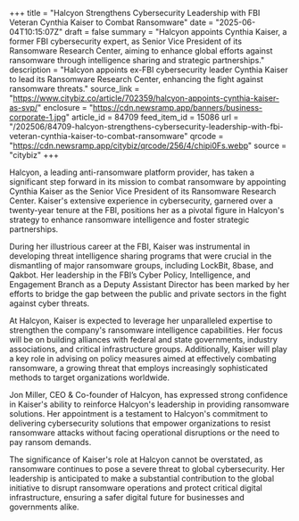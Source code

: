 +++
title = "Halcyon Strengthens Cybersecurity Leadership with FBI Veteran Cynthia Kaiser to Combat Ransomware"
date = "2025-06-04T10:15:07Z"
draft = false
summary = "Halcyon appoints Cynthia Kaiser, a former FBI cybersecurity expert, as Senior Vice President of its Ransomware Research Center, aiming to enhance global efforts against ransomware through intelligence sharing and strategic partnerships."
description = "Halcyon appoints ex-FBI cybersecurity leader Cynthia Kaiser to lead its Ransomware Research Center, enhancing the fight against ransomware threats."
source_link = "https://www.citybiz.co/article/702359/halcyon-appoints-cynthia-kaiser-as-svp/"
enclosure = "https://cdn.newsramp.app/banners/business-corporate-1.jpg"
article_id = 84709
feed_item_id = 15086
url = "/202506/84709-halcyon-strengthens-cybersecurity-leadership-with-fbi-veteran-cynthia-kaiser-to-combat-ransomware"
qrcode = "https://cdn.newsramp.app/citybiz/qrcode/256/4/chipi0Fs.webp"
source = "citybiz"
+++

<p>Halcyon, a leading anti-ransomware platform provider, has taken a significant step forward in its mission to combat ransomware by appointing Cynthia Kaiser as the Senior Vice President of its Ransomware Research Center. Kaiser's extensive experience in cybersecurity, garnered over a twenty-year tenure at the FBI, positions her as a pivotal figure in Halcyon's strategy to enhance ransomware intelligence and foster strategic partnerships.</p><p>During her illustrious career at the FBI, Kaiser was instrumental in developing threat intelligence sharing programs that were crucial in the dismantling of major ransomware groups, including LockBit, 8base, and Qakbot. Her leadership in the FBI’s Cyber Policy, Intelligence, and Engagement Branch as a Deputy Assistant Director has been marked by her efforts to bridge the gap between the public and private sectors in the fight against cyber threats.</p><p>At Halcyon, Kaiser is expected to leverage her unparalleled expertise to strengthen the company's ransomware intelligence capabilities. Her focus will be on building alliances with federal and state governments, industry associations, and critical infrastructure groups. Additionally, Kaiser will play a key role in advising on policy measures aimed at effectively combating ransomware, a growing threat that employs increasingly sophisticated methods to target organizations worldwide.</p><p>Jon Miller, CEO & Co-founder of Halcyon, has expressed strong confidence in Kaiser's ability to reinforce Halcyon's leadership in providing ransomware solutions. Her appointment is a testament to Halcyon's commitment to delivering cybersecurity solutions that empower organizations to resist ransomware attacks without facing operational disruptions or the need to pay ransom demands.</p><p>The significance of Kaiser's role at Halcyon cannot be overstated, as ransomware continues to pose a severe threat to global cybersecurity. Her leadership is anticipated to make a substantial contribution to the global initiative to disrupt ransomware operations and protect critical digital infrastructure, ensuring a safer digital future for businesses and governments alike.</p>